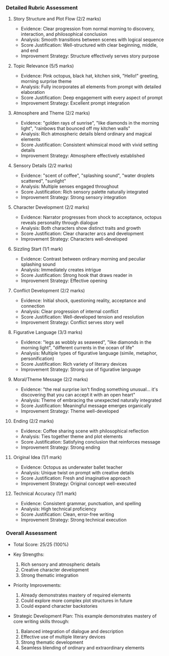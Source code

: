 ### Detailed Rubric Assessment

1. Story Structure and Plot Flow (2/2 marks)

   - Evidence: Clear progression from normal morning to discovery, interaction, and philosophical conclusion
   - Analysis: Smooth transitions between scenes with logical sequence
   - Score Justification: Well-structured with clear beginning, middle, and end
   - Improvement Strategy: Structure effectively serves story purpose

2. Topic Relevance (5/5 marks)

   - Evidence: Pink octopus, black hat, kitchen sink, "Hello!" greeting, morning surprise theme
   - Analysis: Fully incorporates all elements from prompt with detailed elaboration
   - Score Justification: Deep engagement with every aspect of prompt
   - Improvement Strategy: Excellent prompt integration

3. Atmosphere and Theme (2/2 marks)

   - Evidence: "golden rays of sunrise", "like diamonds in the morning light", "rainbows that bounced off my kitchen walls"
   - Analysis: Rich atmospheric details blend ordinary and magical elements
   - Score Justification: Consistent whimsical mood with vivid setting details
   - Improvement Strategy: Atmosphere effectively established

4. Sensory Details (2/2 marks)

   - Evidence: "scent of coffee", "splashing sound", "water droplets scattered", "sunlight"
   - Analysis: Multiple senses engaged throughout
   - Score Justification: Rich sensory palette naturally integrated
   - Improvement Strategy: Strong sensory integration

5. Character Development (2/2 marks)

   - Evidence: Narrator progresses from shock to acceptance, octopus reveals personality through dialogue
   - Analysis: Both characters show distinct traits and growth
   - Score Justification: Clear character arcs and development
   - Improvement Strategy: Characters well-developed

6. Sizzling Start (1/1 mark)

   - Evidence: Contrast between ordinary morning and peculiar splashing sound
   - Analysis: Immediately creates intrigue
   - Score Justification: Strong hook that draws reader in
   - Improvement Strategy: Effective opening

7. Conflict Development (2/2 marks)

   - Evidence: Initial shock, questioning reality, acceptance and connection
   - Analysis: Clear progression of internal conflict
   - Score Justification: Well-developed tension and resolution
   - Improvement Strategy: Conflict serves story well

8. Figurative Language (3/3 marks)

   - Evidence: "legs as wobbly as seaweed", "like diamonds in the morning light", "different currents in the ocean of life"
   - Analysis: Multiple types of figurative language (simile, metaphor, personification)
   - Score Justification: Rich variety of literary devices
   - Improvement Strategy: Strong use of figurative language

9. Moral/Theme Message (2/2 marks)

   - Evidence: "the real surprise isn't finding something unusual... it's discovering that you can accept it with an open heart"
   - Analysis: Theme of embracing the unexpected naturally integrated
   - Score Justification: Meaningful message emerges organically
   - Improvement Strategy: Theme well-developed

10. Ending (2/2 marks)

    - Evidence: Coffee sharing scene with philosophical reflection
    - Analysis: Ties together theme and plot elements
    - Score Justification: Satisfying conclusion that reinforces message
    - Improvement Strategy: Strong ending

11. Original Idea (1/1 mark)

    - Evidence: Octopus as underwater ballet teacher
    - Analysis: Unique twist on prompt with creative details
    - Score Justification: Fresh and imaginative approach
    - Improvement Strategy: Original concept well-executed

12. Technical Accuracy (1/1 mark)

    - Evidence: Consistent grammar, punctuation, and spelling
    - Analysis: High technical proficiency
    - Score Justification: Clean, error-free writing
    - Improvement Strategy: Strong technical execution

### Overall Assessment

- Total Score: 25/25 (100%)
- Key Strengths:

  1. Rich sensory and atmospheric details
  2. Creative character development
  3. Strong thematic integration

- Priority Improvements:

  1. Already demonstrates mastery of required elements
  2. Could explore more complex plot structures in future
  3. Could expand character backstories

- Strategic Development Plan:
  This example demonstrates mastery of core writing skills through:
  1. Balanced integration of dialogue and description
  2. Effective use of multiple literary devices
  3. Strong thematic development
  4. Seamless blending of ordinary and extraordinary elements
